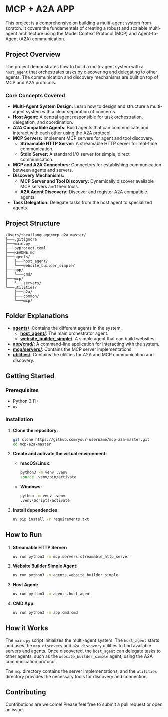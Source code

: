 # MCP + A2A APP

This project is a comprehensive on building a multi-agent system from scratch. It covers the fundamentals of creating a robust and scalable multi-agent architecture using the Model Context Protocol (MCP) and Agent-to-Agent (A2A) communication.

## Project Overview

The project demonstrates how to build a multi-agent system with a `host_agent` that orchestrates tasks by discovering and delegating to other agents. The communication and discovery mechanisms are built on top of MCP and A2A protocols.

### Core Concepts Covered

*   **Multi-Agent System Design:** Learn how to design and structure a multi-agent system with a clear separation of concerns.
*   **Host Agent:** A central agent responsible for task orchestration, delegation, and coordination.
*   **A2A Compatible Agents:** Build agents that can communicate and interact with each other using the A2A protocol.
*   **MCP Servers:** Implement MCP servers for agent and tool discovery.
    *   **Streamable HTTP Server:** A streamable HTTP server for real-time communication.
    *   **Stdio Server:** A standard I/O server for simple, direct communication.
*   **MCP and A2A Connectors:** Connectors for establishing communication between agents and servers.
*   **Discovery Mechanisms:**
    *   **MCP Server and Tool Discovery:** Dynamically discover available MCP servers and their tools.
    *   **A2A Agent Discovery:** Discover and register A2A compatible agents.
*   **Task Delegation:** Delegate tasks from the host agent to specialized agents.

## Project Structure

```
/Users/theailanguage/mcp_a2a_master/
├───.gitignore
├───main.py
├───pyproject.toml
├───README.md
├───agents/
│   ├───host_agent/
│   └───website_builder_simple/
├───app/
│   └───cmd/
├───mcp/
│   └───servers/
└───utilities/
    ├───a2a/
    ├───common/
    └───mcp/
```

## Folder Explanations

*   [**agents/**](./agents): Contains the different agents in the system.
    *   [**host_agent/**](./agents/host_agent): The main orchestrator agent.
    *   [**website_builder_simple/**](./agents/website_builder_simple): A simple agent that can build websites.
*   [**app/cmd/**](./app/cmd): A command-line application for interacting with the system.
*   [**mcp/servers/**](./mcp/servers): Contains the MCP server implementations.
*   [**utilities/**](./utilities): Contains the utilities for A2A and MCP communication and discovery.

## Getting Started

### Prerequisites

*   Python 3.11+
*   `uv`

### Installation

1.  **Clone the repository:**
    ```bash
    git clone https://github.com/your-username/mcp-a2a-master.git
    cd mcp-a2a-master
    ```
2.  **Create and activate the virtual environment:**

    *   **macOS/Linux:**
        ```bash
        python3 -m venv .venv
        source .venv/bin/activate
        ```
    *   **Windows:**
        ```bash
        python -m venv .venv
        .venv\Scripts\activate
        ```
3.  **Install dependencies:**
    ```bash
    uv pip install -r requirements.txt
    ```

## How to Run

1.  **Streamable HTTP Server:**
    ```bash
    uv run python3 -m mcp.servers.streamable_http_server
    ```
2.  **Website Builder Simple Agent:**
    ```bash
    uv run python3 -m agents.website_builder_simple
    ```
3.  **Host Agent:**
    ```bash
    uv run python3 -m agents.host_agent
    ```
4.  **CMD App:**
    ```bash
    uv run python3 -m app.cmd.cmd
    ```

## How it Works

The `main.py` script initializes the multi-agent system. The `host_agent` starts and uses the `mcp_discovery` and `a2a_discovery` utilities to find available servers and agents. Once discovered, the `host_agent` can delegate tasks to other agents, such as the `website_builder_simple` agent, using the A2A communication protocol.

The `mcp` directory contains the server implementations, and the `utilities` directory provides the necessary tools for discovery and connection.

## Contributing

Contributions are welcome! Please feel free to submit a pull request or open an issue.



